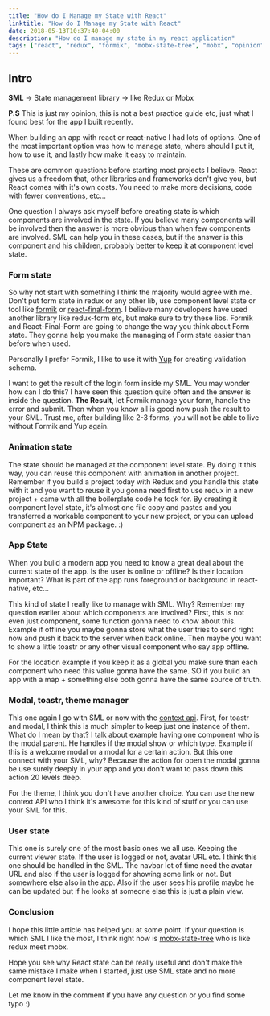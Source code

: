 ```yaml
---
title: "How do I Manage my State with React"
linktitle: "How do I Manage my State with React"
date: 2018-05-13T10:37:40-04:00
description: "How do I manage my state in my react application"
tags: ["react", "redux", "formik", "mobx-state-tree", "mobx", "opinion", "article"]
---
```


## Intro

**SML** -> State management library -> like Redux or Mobx

**P.S** This is just my opinion, this is not a best practice guide etc, just what I found best for the app I built recently.

When building an app with react or react-native I had lots of options. One of the most important option was how to manage state, where should I put it, how to use it, and lastly how make it easy to maintain.

These are common questions before starting most projects I believe. React gives us a freedom that, other libraries and frameworks don't give you, but React comes with it's own costs. You need to make more decisions, code with fewer conventions, etc...

One question I always ask myself before creating state is which components are involved in the state. If you believe many components will be involved then the answer is more obvious than when few components are involved. SML can help you in these cases, but if the answer is this component and his children, probably better to keep it at component level state.

### Form state

So why not start with something I think the majority would agree with me. Don't put form state in redux or any other lib, use component level state or tool like [formik](https://github.com/jaredpalmer/formik) or [react-final-form](https://github.com/final-form/react-final-form). I believe many developers have used another library like redux-form etc, but make sure to try these libs. Formik and React-Final-Form are going to change the way you think about Form state. They gonna help you make the managing of Form state easier than before when used.

Personally I prefer Formik, I like to use it with [Yup](https://github.com/jquense/yup) for creating validation schema.

I want to get the result of the login form inside my SML. You may wonder how can I do this? I have seen this question quite often and the answer is inside the question. **The Result**, let Formik manage your form, handle the error and submit. Then when you know all is good now push the result to your SML. Trust me, after building like 2-3 forms, you will not be able to live without Formik and Yup again.

### Animation state

The state should be managed at the component level state. By doing it this way, you can reuse this component with animation in another project. Remember if you build a project today with Redux and you handle this state with it and you want to reuse it you gonna need first to use redux in a new project + came with all the boilerplate code he took for. By creating it component level state, it's almost one file copy and pastes and you transferred a workable component to your new project, or you can upload component as an NPM package. :)

### App State

When you build a modern app you need to know a great deal about the current state of the app. Is the user is online or offline? Is their location important? What is part of the app runs foreground or background in react-native, etc...

This kind of state I really like to manage with SML. Why? Remember my question earlier about which components are involved? First, this is not even just component, some function gonna need to know about this. Example if offline you maybe gonna store what the user tries to send right now and push it back to the server when back online. Then maybe you want to show a little toastr or any other visual component who say app offline.

For the location example if you keep it as a global you make sure than each component who need this value gonna have the same. SO if you build an app with a map + something else both gonna have the same source of truth.

### Modal, toastr, theme manager

This one again I go with SML or now with the [context api](https://medium.com/dailyjs/reacts-%EF%B8%8F-new-context-api-70c9fe01596b). First, for toastr and modal, I think this is much simpler to keep just one instance of them. What do I mean by that? I talk about example having one component who is the modal parent. He handles if the modal show or which type. Example if this is a welcome modal or a modal for a certain action.
But this one connect with your SML, why? Because the action for open the modal gonna be use surely deeply in your app and you don't want to pass down this action 20 levels deep.

For the theme, I think you don't have another choice. You can use the new context API who I think it's awesome for this kind of stuff or you can use your SML for this.

### User state

This one is surely one of the most basic ones we all use. Keeping the current viewer state. If the user is logged or not, avatar URL etc. I think this one should be handled in the SML. The navbar lot of time need the avatar URL and also if the user is logged for showing some link or not. But somewhere else also in the app. Also if the user sees his profile maybe he can be updated but if he looks at someone else this is just a plain view.

### Conclusion

I hope this little article has helped you at some point. If your question is which SML I like the most, I think right now is [mobx-state-tree](https://github.com/mobxjs/mobx-state-tree) who is like redux meet mobx.

Hope you see why React state can be really useful and don't make the same mistake I make when I started, just use SML state and no more component level state.

Let me know in the comment if you have any question or you find some typo :)
